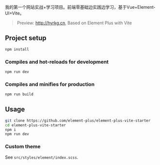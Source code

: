 我的第一个网站实战+学习项目。前端零基础边实践边学习，基于Vue+Element-UI+Vite。

> Preview: <http://hyrkg.cn>, Based on Element Plus with Vite

## Project setup

```bash
npm install
```

### Compiles and hot-reloads for development

```bash
npm run dev
```

### Compiles and minifies for production

```bash
npm run build
```

## Usage

```bash
git clone https://github.com/element-plus/element-plus-vite-starter
cd element-plus-vite-starter
npm i
npm run dev
```

### Custom theme

See `src/styles/element/index.scss`.

